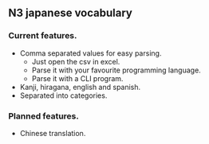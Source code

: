 ## N3 japanese vocabulary

### Current features.
- Comma separated values for easy parsing.
    - Just open the csv in excel.
    - Parse it with your favourite programming language.
    - Parse it with a CLI program.
- Kanji, hiragana, english and spanish.
- Separated into categories.

### Planned features.
- Chinese translation.

